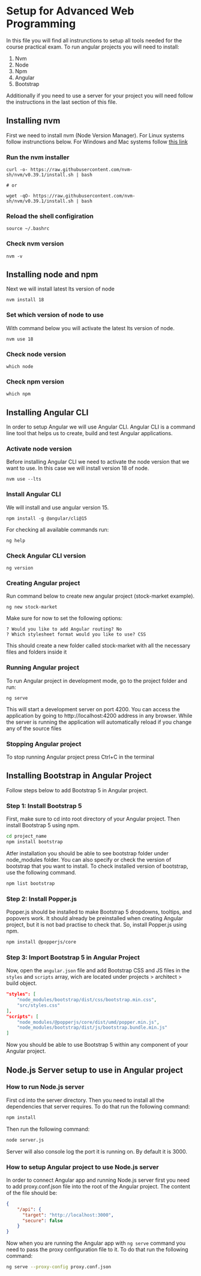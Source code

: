 # Setup for Advanced Web Programming

In this file you will find all instrunctions to setup all tools needed for the course practical exam. To run angular projects you will need to install:

1. Nvm
2. Node
3. Npm
4. Angular
5. Bootstrap

Additionally if you need to use a server for your project you will need follow the instructions in the last section of this file.

## Installing nvm

First we need to install nvm (Node Version Manager). For Linux systems follow instrunctions below. For Windows and Mac systems follow [this link](https://www.freecodecamp.org/news/node-version-manager-nvm-install-guide/)

### Run the nvm installer

```
curl -o- https://raw.githubusercontent.com/nvm-sh/nvm/v0.39.1/install.sh | bash

# or

wget -qO- https://raw.githubusercontent.com/nvm-sh/nvm/v0.39.1/install.sh | bash
```

### Reload the shell configiration

```
source ~/.bashrc
```

### Check nvm version

```
nvm -v
```

## Installing node and npm

Next we will install latest lts version of node

```
nvm install 18
```

### Set which version of node to use

With command below you will activate the latest lts version of node.
```
nvm use 18
```

### Check node version

```
which node
```

### Check npm version

```
which npm
```

## Installing Angular CLI
In order to setup Angular we will use Angular CLI. Angular CLI is a command line tool that helps us to create, build and test Angular applications.

### Activate node version

Before installing Angular CLI we need to activate the node version that we want to use. In this case we will install version 18 of node.

``` 
nvm use --lts
```

### Install Angular CLI

We will install and use angular version 15.

```
npm install -g @angular/cli@15
```

For checking all available commands run:

```
ng help
```

### Check Angular CLI version
```
ng version
```

### Creating Angular project

Run command below to create new angular project (stock-market example).

```
ng new stock-market
```

Make sure for now to set the following options:

```
? Would you like to add Angular routing? No
? Which stylesheet format would you like to use? CSS
```

This should create a new folder called stock-market with all the necessary files and folders inside it

### Running Angular project

To run Angular project in development mode, go to the project folder and run:
```
ng serve
```
This will start a development server on port 4200. You can access the application by going to http://localhost:4200 address in any browser.
While the server is running the application will automatically reload if you change any of the source files

### Stopping Angular project

To stop running Angular project press Ctrl+C in the terminal

## Installing Bootstrap in Angular Project

Follow steps below to add Bootstrap 5 in Angular project.

### Step 1: Install Bootstrap 5

First, make sure to cd into root directory of your Angular project. Then install Bootstrap 5 using npm.

```bash
cd project_name
npm install bootstrap
```

Atfer installation you should be able to see bootstrap folder under node_modules folder.
You can also specify or check the version of bootstrap that you want to install. To check installed version of bootstrap, use the following command.

```bash
npm list bootstrap
```

### Step 2: Install Popper.js

Popper.js should be installed to make Bootstrap 5 dropdowns, tooltips, and popovers work. It should already be preinstalled when creating Angular project, but it is not bad practise to check that. So, install Popper.js using npm.

```bash
npm install @popperjs/core
```

### Step 3: Import Bootstrap 5 in Angular Project

Now, open the `angular.json` file and add Bootstrap CSS and JS files in the `styles` and `scripts` array, wich are located under projects > architect > build object.

```json
"styles": [
    "node_modules/bootstrap/dist/css/bootstrap.min.css",
    "src/styles.css"
],
"scripts": [
    "node_modules/@popperjs/core/dist/umd/popper.min.js",
    "node_modules/bootstrap/dist/js/bootstrap.bundle.min.js"
]
```
Now you should be able to use Bootstrap 5 within any component of your Angular project.

## Node.js Server setup to use in Angular project

### How to run Node.js server

First cd into the server directory. Then you need to install all the dependencies that server requires. To do that run the following command:

```bash
npm install
```

Then run the following command:

```bash
node server.js
```

Server will also console log the port it is running on. By default it is 3000.

### How to setup Angular project to use Node.js server

In order to connect Angular app and running Node.js server first you need to add proxy.conf.json file into the root of the Angular project. The content of the file should be:

```json
{
    "/api": {
      "target": "http://localhost:3000",
      "secure": false
    }
}
```

Now when you are running the Angular app with `ng serve` command you need to pass the proxy configuration file to it. To do that run the following command:

```bash
ng serve --proxy-config proxy.conf.json
```





